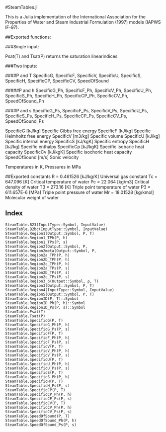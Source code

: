
#SteamTables.jl


This is a Julia implementation of the International Association for the Properties of Water and Steam Industrial Formulation (1997) models (IAPWS IF-97).


##Exported functions:


###Single input:


Psat(T) and Tsat(P) returns the saturation linearindices


###Two inputs:


####P and T   SpecificG,    SpecificF,     SpecificV,     SpecificU,      SpecificS,   SpecificH,    SpecificCP,    SpecificCV,    SpeedOfSound


#####P and h   SpecificG_Ph, SpecificF_Ph,  SpecificV_Ph,  SpecificU_Ph,   SpecificS_Ph,   SpecificH_Ph, SpecificCP_Ph, SpecificCV_Ph, SpeedOfSound_Ph


####P and s   SpecificG_Ps, SpecificF_Ps,  SpecificV_Ps,  SpecificU_Ps,   SpecificS_Ps,   SpecificH_Ps, SpecificCP_Ps, SpecificCV_Ps, SpeedOfSound_Ps


SpecificG    [kJ/kg]  Specific Gibbs free energy  SpecificF    [kJ/kg]  Specific Helmholtz free energy  SpecificV    [m3/kg]  Specific volume  SpecificU    [kJ/kg]  Specific internal energy SpecificS    [kJ/kgK] Specific entropy  SpecificH    [kJ/kg]  Specific enthalpy  SpecificCp   [kJ/kgK] Specific isobaric heat capacity  SpecificCv   [kJ/kgK] Specific isochoric heat capacity  SpeedOfSound [m/s]    Sonic velocity 


Temperatures in K, Pressures in MPa


##Exported constants   R  = 0.461526   [kJ/kg/K] Universal gas constant   Tc = 647.096    [K]       Critical temperature of water   Pc = 22.064     [kg/m3]   Critical density of water   T3 = 273.16     [K]       Triple point temperature of water   P3 = 611.657E-6 [MPa]     Triple point pressure of water   Mr = 18.01528   [kg/kmol] Molecular weight of water


<a id='Index-1'></a>

## Index


```
SteamTable.B23(InputType::Symbol, InputValue)
SteamTable.B2bc(InputType::Symbol, InputValue)
SteamTable.Region1(Output::Symbol, P, T)
SteamTable.Region1_TPh(P, h)
SteamTable.Region1_TPs(P, s)
SteamTable.Region2(Output::Symbol, P, 
SteamTable.Region2meta(Output::Symbol, P, 
SteamTable.Region2a_TPh(P, h)
SteamTable.Region2b_TPh(P, h)
SteamTable.Region2c_TPh(P, h)
SteamTable.Region2a_TPs(P, s)
SteamTable.Region2b_TPs(P, s)
SteamTable.Region2c_TPs(P, s)
SteamTable.Region3_ρ(Output::Symbol, ρ, T) 
SteamTable.Region3(Output::Symbol, P, T) 
SteamTable.Region4(InputType::Symbol, InputValue)
SteamTable.Region5(Output::Symbol, P, T)
SteamTable.RegionID(P, T)::Symbol
SteamTable.RegionID_Ph(P, h)::Symbol
SteamTable.RegionID_Ps(P, s)::Symbol
SteamTable.Psat(T)
SteamTable.Tsat(P)
SteamTable.SpecificG(P, T)
SteamTable.SpecificG_Ph(P, h)
SteamTable.SpecificG_Ps(P, s)
SteamTable.SpecificF(P, T)
SteamTable.SpecificF_Ph(P, h)
SteamTable.SpecificF_Ps(P, s)
SteamTable.SpecificV(P, T)
SteamTable.SpecificV_Ph(P, h)
SteamTable.SpecificV_Ps(P, s)
SteamTable.SpecificU(P, T)
SteamTable.SpecificU_Ph(P, h)
SteamTable.SpecificU_Ps(P, s)
SteamTable.SpecificS(P, T)
SteamTable.SpecificS_Ph(P, h)
SteamTable.SpecificH(P, T)
SteamTable.SpecificH_Ps(P, s)
SteamTable.SpecificCP(P, T)
SteamTable.SpecificCP_Ph(P, h)
SteamTable.SpecificCP_Ps(P, s)
SteamTable.SpecificCV(P, T)
SteamTable.SpecificCV_Ph(P, h)
SteamTable.SpecificCV_Ps(P, s)
SteamTable.SpeedOfSound(P, T)
SteamTable.SpeedOfSound_Ph(P, h)
SteamTable.SpeedOfSound_Ps(P, s)
```

